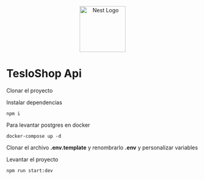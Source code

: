 <p align="center">
  <a href="http://nestjs.com/" target="blank"><img src="https://nestjs.com/img/logo-small.svg" width="120" alt="Nest Logo" /></a>
</p>

[circleci-image]: https://img.shields.io/circleci/build/github/nestjs/nest/master?token=abc123def456
[circleci-url]: https://circleci.com/gh/nestjs/nest

# TesloShop Api

Clonar el proyecto

Instalar dependencias
```
npm i
```

Para levantar postgres en docker
```
docker-compose up -d
```

Clonar el archivo __.env.template__ y renombrarlo __.env__ y personalizar variables

Levantar el proyecto
```
npm run start:dev
```